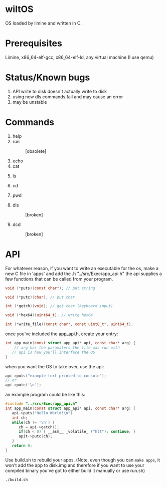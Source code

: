 # wiltOS
OS loaded by limine and written in C.

# Prerequisites
Limine, x86_64-elf-gcc, x86_64-elf-ld, any virtual machine (I use qemu)

# Status/Known bugs
1) API write to disk doesn't actually write to disk
2) using new dls commands fail and may cause an error
3) may be unstable

# Commands
1) help
2) run <dir> [obsolete]
3) echo <arg>
4) cat <dir>
5) ls <dir>
6) cd <dir>
7) pwd <dir>
8) dls <dir> [broken]
9) dcd <dir> [broken]
   
# API
For whatever reason, if you want to write an executable for the os, make a new C file in 'apps' and add the .h "../src/Exec/app_api.h" the api supplies a few functions that can be called from your program.
```C
void (*puts)(const char*); // put string

void (*putc)(char); // put char

int (*getch)(void); // get char (keyboard input)

void (*hex64)(uint64_t); // write hex64

int (*write_file)(const char*, const uint8_t*, uint64_t);
```
once you've included the app_api.h, create your entry:
```C
int app_main(const struct app_api* api, const char* arg) {
    // arg has the paramaters the file was run with
   // api is how you'll interface the OS
}
```
when you want the OS to take over, use the api:
```C
api->puts("example text printed to console");
// or
api->putc('\n');
```
an example program could be like this:
```C
#include "../src/Exec/app_api.h"
int app_main(const struct app_api* api, const char* arg) {
   api->puts("Hello World!\n")
   int ch;
   while(ch != '\n') {
      ch = api->getch();
      if(ch < 0) { __asm__ _volatile_ ("hlt"); continue; }
      apit->putc(ch);
   }
   return 0;
}
```
Use build.sh to rebuild your apps. (Note, even though you can `make apps`, it won't add the app to disk.img and therefore if you want to use your compiled binary you've got to either build it manually or use run.sh) 
```bash
./build.sh
```
